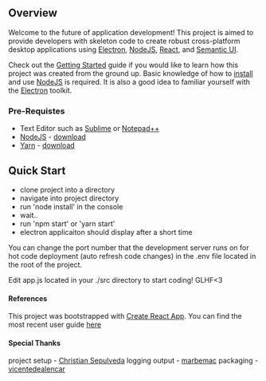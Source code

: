 ## Overview

Welcome to the future of application development! This project is aimed to provide developers with skeleton code to create robust cross-platform desktop applications using [Electron](https://electron.atom.io/), [NodeJS](https://nodejs.org/en/), [React](https://facebook.github.io/react/), and [Semantic UI](https://semantic-ui.com/). 

Check out the [Getting Started](https://github.com/MissHax0r/electron-react-semantic-ui-app/wiki/Getting-Started) guide if you would like to learn how this project was created from the ground up. Basic knowledge of how to [install](https://nodejs.org/en/download/) and use [NodeJS](https://nodejs.org/en/docs/guides/getting-started-guide/) is required. It is also a good idea to familiar yourself with the [Electron](https://electron.atom.io/docs/tutorial/quick-start/) toolkit.

### Pre-Requistes
- Text Editor such as [Sublime](https://www.sublimetext.com/) or [Notepad++](https://notepad-plus-plus.org/)
- [NodeJS](https://nodejs.org/en/) - [download](https://nodejs.org/en/download/current/)
- [Yarn](https://yarnpkg.com/en/) - [download](https://yarnpkg.com/en/docs/install)

## Quick Start
- clone project into a directory
- navigate into project directory
- run 'node install' in the console
- wait..
- run 'npm start' or 'yarn start'
- electron applicaiton should display after a short time

You can change the port number that the development server runs on for hot code deployment (auto refresh code changes) in the .env file located in the root of the project.

Edit app.js located in your ./src directory to start coding! GLHF<3

#### References
This project was bootstrapped with [Create React App](https://github.com/facebookincubator/create-react-app). You can find the most recent user guide [here](https://github.com/facebookincubator/create-react-app/blob/master/packages/react-scripts/template/README.md)

#### Special Thanks
project setup - [Christian Sepulveda](https://github.com/csepulv)
logging output - [marbemac](https://github.com/marbemac)
packaging - [vicentedealencar](https://github.com/vicentedealencar)
